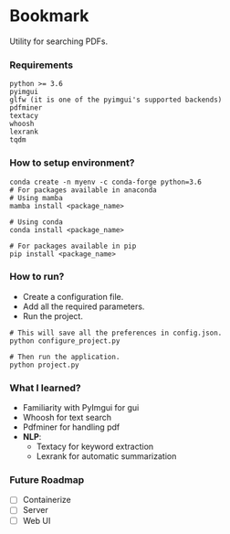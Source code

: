 # Bookmark
Utility for searching PDFs.

### Requirements
```
python >= 3.6
pyimgui
glfw (it is one of the pyimgui's supported backends)
pdfminer
textacy
whoosh
lexrank
tqdm
```

### How to setup environment?

```
conda create -n myenv -c conda-forge python=3.6
# For packages available in anaconda
# Using mamba
mamba install <package_name>

# Using conda
conda install <package_name>

# For packages available in pip
pip install <package_name>
```

### How to run?
- Create a configuration file.
- Add all the required parameters.
- Run the project.
```
# This will save all the preferences in config.json.
python configure_project.py

# Then run the application.
python project.py
```

### What I learned?
- Familiarity with PyImgui for gui
- Whoosh for text search
- Pdfminer for handling pdf
- **NLP**:
    - Textacy for keyword extraction
    - Lexrank for automatic summarization

### Future Roadmap
- [ ] Containerize
- [ ] Server
- [ ] Web UI

